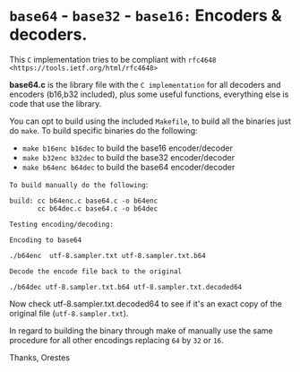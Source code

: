 # ``base64`` - ``base32`` - ``base16:`` Encoders & decoders.

This ``C`` implementation tries to be compliant with ``rfc4648 <https://tools.ietf.org/html/rfc4648>``

**base64.c** is the library file with the ``C implementation`` for all decoders and encoders (b16,b32 included), plus some useful functions, everything else is code that use the library.



You can opt to build using the included ``Makefile``, to build all the binaries just do ``make``. To build specific binaries do the following:

 - ``make b16enc b16dec`` to build the base16 encoder/decoder
 - ``make b32enc b32dec`` to build the base32 encoder/decoder
 - ``make b64enc b64dec`` to build the base64 encoder/decoder


``To build manually do the following``:

    build: cc b64enc.c base64.c -o b64enc
           cc b64dec.c base64.c -o b64dec

``Testing encoding/decoding:``

``Encoding to base64``

    ./b64enc  utf-8.sampler.txt utf-8.sampler.txt.b64

``Decode the encode file back to the original``

    ./b64dec utf-8.sampler.txt.b64 utf-8.sampler.txt.decoded64


Now check utf-8.sampler.txt.decoded64 to see if it's an exact copy of the original
file (``utf-8.sampler.txt``).


In regard to building the binary through make of manually use the same  procedure for all other encodings replacing ``64`` by ``32`` or ``16``.



Thanks,
Orestes

